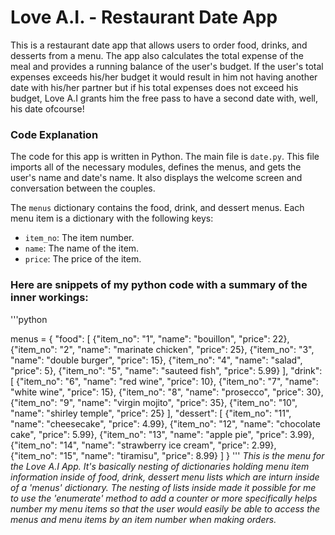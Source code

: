  # Love A.I. - Restaurant Date App

This is a restaurant date app that allows users to order food, drinks, and desserts from a menu. The app also calculates the total expense of the meal and provides a running balance of the user's budget. If the user's total expenses exceeds his/her budget it would result in him not having another date with his/her partner but if his total expenses does not exceed his budget, Love A.I grants him the free pass to have a second date with, well, his date ofcourse! 

### Code Explanation

The code for this app is written in Python. The main file is `date.py`. This file imports all of the necessary modules, defines the menus, and gets the user's name and date's name. It also displays the welcome screen and conversation between the couples.

The `menus` dictionary contains the food, drink, and dessert menus. Each menu item is a dictionary with the following keys:

* `item_no`: The item number.
* `name`: The name of the item.
* `price`: The price of the item.

### Here are snippets of my python code with a summary of the inner workings:

'''python

menus = {
    "food": [
        {"item_no": "1", "name": "bouillon", "price": 22},
        {"item_no": "2", "name": "marinate chicken", "price": 25},
        {"item_no": "3", "name": "double burger", "price": 15},
        {"item_no": "4", "name": "salad", "price": 5},
        {"item_no": "5", "name": "sauteed fish", "price": 5.99}
    ],
    "drink": [
        {"item_no": "6", "name": "red wine", "price": 10},
        {"item_no": "7", "name": "white wine", "price": 15},
        {"item_no": "8", "name": "prosecco", "price": 30},
        {"item_no": "9", "name": "virgin mojito", "price": 35},
        {"item_no": "10", "name": "shirley temple", "price": 25}
    ],
    "dessert": [
        {"item_no": "11", "name": "cheesecake", "price": 4.99},
        {"item_no": "12", "name": "chocolate cake", "price": 5.99},
        {"item_no": "13", "name": "apple pie", "price": 3.99},
        {"item_no": "14", "name": "strawberry ice cream", "price": 2.99},
        {"item_no": "15", "name": "tiramisu", "price": 8.99}
    ]
}
'''
<em>This is the menu for the Love A.I App. It's basically nesting of dictionaries holding menu item information inside of food, drink, dessert menu lists which are inturn inside of a 'menus' dictionary.<em> The nesting of lists inside made it possible for me to use the 'enumerate' method to add a counter or more specifically helps number my menu items so that the user would easily be able to access the menus and menu items by an item number when making orders.


